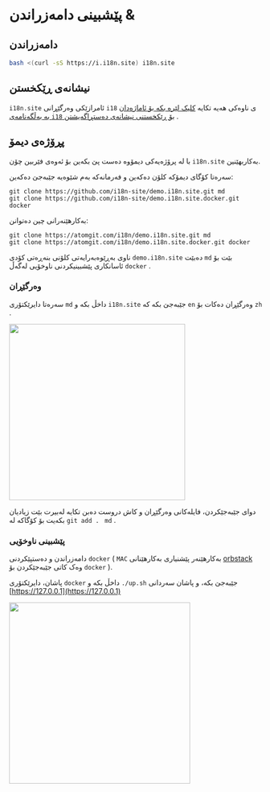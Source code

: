 # پێشبینی دامەزراندن &

## دامەزراندن

```sh
bash <(curl -sS https://i.i18n.site) i18n.site
```

## نیشانەی ڕێکخستن

`i18n.site` ئامرازێکی وەرگێڕانی `i18` ی ناوەکی هەیە تکایە [کلیک لێرە بکە بۆ ئاماژەدان بە بەڵگەنامەی `i18` بۆ ڕێکخستنی نیشانەی دەستڕاگەیشتن](/i18/use) .

## پڕۆژەی دیمۆ

با لە پرۆژەیەکی دیمۆوە دەست پێ بکەین بۆ ئەوەی فێربین چۆن `i18n.site` بەکاربهێنین.

سەرەتا کۆگای دیمۆکە کلۆن دەکەین و فەرمانەکە بەم شێوەیە جێبەجێ دەکەین:

```
git clone https://github.com/i18n-site/demo.i18n.site.git md
git clone https://github.com/i18n-site/demo.i18n.site.docker.git docker
```

بەکارهێنەرانی چین دەتوانن:

```
git clone https://atomgit.com/i18n/demo.i18n.site.git md
git clone https://atomgit.com/i18n/demo.i18n.site.docker.git docker
```

ناوی بەڕێوەبەرایەتی کلۆنی بنەڕەتی کۆدی `demo.i18n.site` دەبێت `md` بێت بۆ ئاسانکاری پێشبینیکردنی ناوخۆیی لەگەڵ `docker` .

### وەرگێڕان

سەرەتا دایرێکتۆری `md` داخڵ بکە و `i18n.site` جێبەجێ بکە کە `en` وەرگێڕان دەکات بۆ `zh` .

<img src="https://p.3ti.site/1721114619.avif" style="width:350px">

دوای جێبەجێکردن، فایلەکانی وەرگێڕان و کاش دروست دەبن تکایە لەبیرت بێت زیادیان بکەیت بۆ کۆگاکە لە `git add . ` `md` .

### پێشبینی ناوخۆیی

دامەزراندن و دەستپێکردنی `docker` ( `MAC` بەکارهێنەر پێشنیاری بەکارهێنانی [orbstack](https://orbstack.dev) وەک کاتی جێبەجێکردن بۆ `docker` ).

پاشان، دایرێکتۆری `docker` داخڵ بکە و `./up.sh` جێبەجێ بکە، و پاشان سەردانی [https://127.0.0.1](https://127.0.0.1)

<img src="//p.3ti.site/1721104238.avif" style="width:360px">